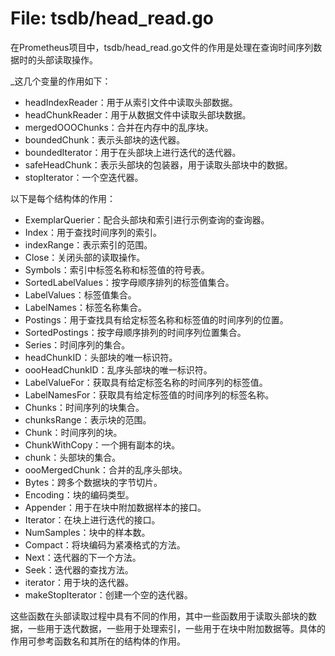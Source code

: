 # File: tsdb/head_read.go

在Prometheus项目中，tsdb/head_read.go文件的作用是处理在查询时间序列数据时的头部读取操作。

_这几个变量的作用如下：
- headIndexReader：用于从索引文件中读取头部数据。
- headChunkReader：用于从数据文件中读取头部块数据。
- mergedOOOChunks：合并在内存中的乱序块。
- boundedChunk：表示头部块的迭代器。
- boundedIterator：用于在头部块上进行迭代的迭代器。
- safeHeadChunk：表示头部块的包装器，用于读取头部块中的数据。
- stopIterator：一个空迭代器。

以下是每个结构体的作用：
- ExemplarQuerier：配合头部块和索引进行示例查询的查询器。
- Index：用于查找时间序列的索引。
- indexRange：表示索引的范围。
- Close：关闭头部的读取操作。
- Symbols：索引中标签名称和标签值的符号表。
- SortedLabelValues：按字母顺序排列的标签值集合。
- LabelValues：标签值集合。
- LabelNames：标签名称集合。
- Postings：用于查找具有给定标签名称和标签值的时间序列的位置。
- SortedPostings：按字母顺序排列的时间序列位置集合。
- Series：时间序列的集合。
- headChunkID：头部块的唯一标识符。
- oooHeadChunkID：乱序头部块的唯一标识符。
- LabelValueFor：获取具有给定标签名称的时间序列的标签值。
- LabelNamesFor：获取具有给定标签值的时间序列的标签名称。
- Chunks：时间序列的块集合。
- chunksRange：表示块的范围。
- Chunk：时间序列的块。
- ChunkWithCopy：一个拥有副本的块。
- chunk：头部块的集合。
- oooMergedChunk：合并的乱序头部块。
- Bytes：跨多个数据块的字节切片。
- Encoding：块的编码类型。
- Appender：用于在块中附加数据样本的接口。
- Iterator：在块上进行迭代的接口。
- NumSamples：块中的样本数。
- Compact：将块编码为紧凑格式的方法。
- Next：迭代器的下一个方法。
- Seek：迭代器的查找方法。
- iterator：用于块的迭代器。
- makeStopIterator：创建一个空的迭代器。

这些函数在头部读取过程中具有不同的作用，其中一些函数用于读取头部块的数据，一些用于迭代数据，一些用于处理索引，一些用于在块中附加数据等。具体的作用可参考函数名和其所在的结构体的作用。

